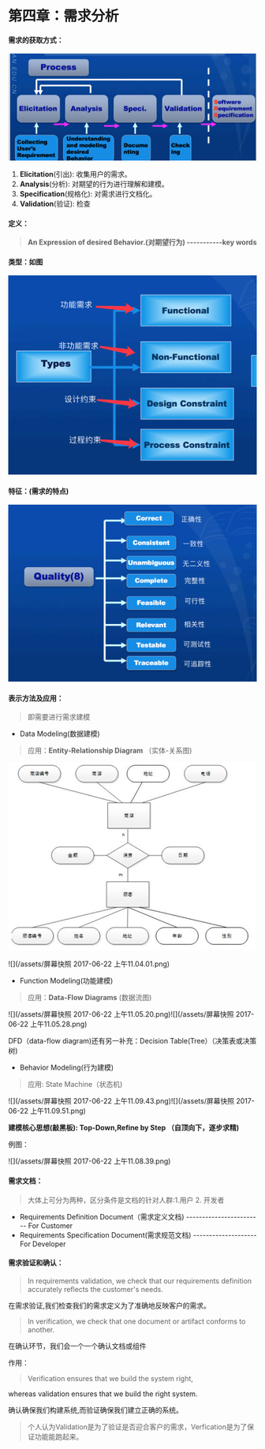 # 第四章：需求分析

#### 需求的获取方式：

![](/assets/3.png)

1. **Elicitation**\(引出\): 收集用户的需求。
2. **Analysis**\(分析\): 对期望的行为进行理解和建模。
3. **Specification**\(规格化\): 对需求进行文档化。
4. **Validation**\(验证\): 检查

#### **定义**：

> **An Expression of desired Behavior.\(对期望行为\) -----------key words**

#### **类型：如图**

![](/assets/96DD5998-39A3-442B-B4E2-5B02D907E028.png)

#### **特征：\(需求的特点\)**

![](/assets/B524E86C-AB81-4CCF-8A49-B0B97C66711D.png)

#### 表示方法及应用：

> 即需要进行需求建模

* Data Modeling\(数据建模\)

> 应用：**Entity-Relationship Diagram** （实体-关系图\)

![](/assets/er.jpg)

![](/assets/屏幕快照 2017-06-22 上午11.04.01.png)

* Function Modeling\(功能建模\)

> 应用：**Data-Flow Diagrams** \(数据流图\)

![](/assets/屏幕快照 2017-06-22 上午11.05.20.png)![](/assets/屏幕快照 2017-06-22 上午11.05.28.png)

DFD（data-flow diagram\)还有另一补充：Decision Table\(Tree）（决策表或决策树\)

* Behavior Modeling\(行为建模\)

> 应用: State Machine（状态机\)

![](/assets/屏幕快照 2017-06-22 上午11.09.43.png)![](/assets/屏幕快照 2017-06-22 上午11.09.51.png)

**建模核心思想\(敲黑板\): Top-Down,Refine by Step （自顶向下，逐步求精\)**

例图：

![](/assets/屏幕快照 2017-06-22 上午11.08.39.png)

#### 需求文档：

> 大体上可分为两种，区分条件是文档的针对人群:1.用户 2. 开发者

* Requirements Definition Document（需求定义文档\) ------------------------ For Customer
* Requirements Specification Document\(需求规范文档\) -------------------- For Developer

#### **需求验证和确认：**

> In requirements validation, we check that our requirements definition   accurately reflects the customer's needs.

在需求验证,我们检查我们的需求定义为了准确地反映客户的需求。

> In verification, we check that one document or artifact conforms to  another.

在确认环节，我们会一个一个确认文档或组件

作用：

> Verification ensures that we build the system right,

whereas validation ensures that we build the right system.

确认确保我们构建系统,而验证确保我们建立正确的系统。

> 个人认为Validation是为了验证是否迎合客户的需求，Verfication是为了保证功能能跑起来。



